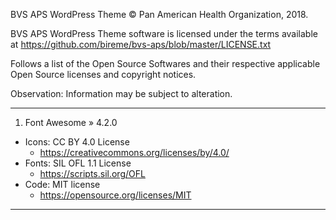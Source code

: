 BVS APS WordPress Theme © Pan American Health Organization, 2018.

BVS APS WordPress Theme software is licensed under the terms available at https://github.com/bireme/bvs-aps/blob/master/LICENSE.txt

Follows a list of the Open Source Softwares and their respective applicable Open Source licenses and copyright notices.

Observation: Information may be subject to alteration.

***
1. Font Awesome » 4.2.0

* Icons: CC BY 4.0 License
  * https://creativecommons.org/licenses/by/4.0/
* Fonts: SIL OFL 1.1 License
  * https://scripts.sil.org/OFL
* Code: MIT license
  * https://opensource.org/licenses/MIT
***
